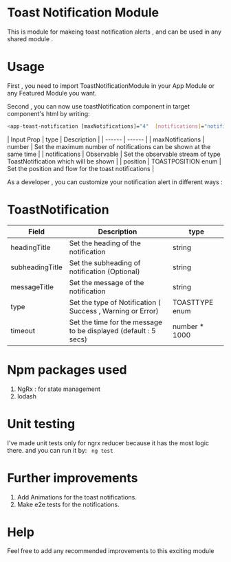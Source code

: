 # Toast Notification Module

This is module for makeing toast notification alerts , and can be used in any shared module .

# Usage 

First , you need to import  ToastNotificationModule in your App Module or any Featured Module you want. 

Second , you can now use toastNotification component in target component's html by writing:

```sh
<app-toast-notification [maxNotifications]="4"  [notifications]="notificationsfromParent"  [position]="myPosition" ></app-toast-notification>
```

| Input Prop | type | Description |
| ------ | ------ |
| maxNotifications | number | Set the maximum number of notifications can be shown at the same time |
| notifications | Observable<ToastNotification> | Set the observable stream of type ToastNotification which will be shown |
| position | TOASTPOSITION enum | Set the position and flow for the toast notifications |


As a developer , you can customize your notification alert in different ways :

# ToastNotification 

| Field | Description | type |
| ----- | ----------- | ---- |
| headingTitle | Set the heading of the notification | string
| subheadingTitle | Set the subheading of notification (Optional) | string
| messageTitle | Set the message of the notification | string
| type | Set the type of Notification ( Success , Warning  or Error) | TOASTTYPE enum
| timeout | Set the time for the message to be displayed (default : 5 secs) | number * 1000


# Npm packages used
1. NgRx : for state management
2. lodash

# Unit testing

I've made unit tests only for ngrx reducer because it has the most logic there. and you can run it by:
` ng test`

# Further improvements
1. Add Animations for the toast notifications. 
2. Make e2e tests for the notifications. 


# Help
 Feel free to add any recommended improvements to this exciting module 


